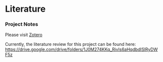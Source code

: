 # Literature



### Project Notes
Please visit [Zotero](https://www.zotero.org/groups/2934532/ndc_lab/collections/B3WYU6GK)

Currently, the literature review for this project can be found here:
https://drive.google.com/drive/folders/1J0M274KKq_RivIs6aHqdbdISlRyDWF5z
